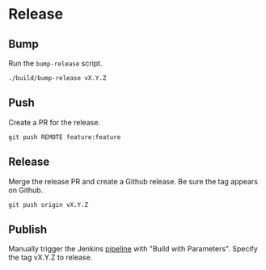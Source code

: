 # Release

## Bump

Run the `bump-release` script.

```
./build/bump-release vX.Y.Z
```

## Push

Create a PR for the release.

```
git push REMOTE feature:feature
```

## Release

Merge the release PR and create a Github release. Be sure the tag appears on Github.

```
git push origin vX.Y.Z
```

## Publish

Manually trigger the Jenkins [pipeline](https://jenkins-os.prod.coreos.systems/job/cluo/job/release/) with "Build with Parameters". Specify the tag vX.Y.Z to release.

